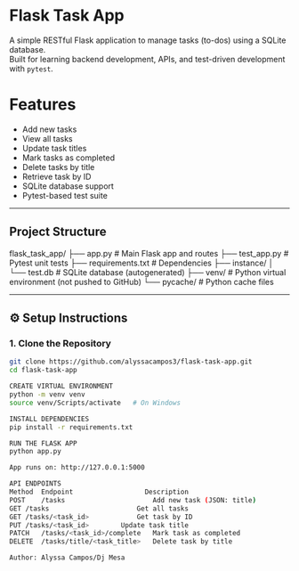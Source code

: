 # Flask Task App

A simple RESTful Flask application to manage tasks (to-dos) using a SQLite database.  
Built for learning backend development, APIs, and test-driven development with `pytest`.

# Features

- Add new tasks
- View all tasks
- Update task titles
- Mark tasks as completed
- Delete tasks by title
- Retrieve task by ID
- SQLite database support
- Pytest-based test suite

---

## Project Structure

flask_task_app/
├── app.py # Main Flask app and routes
├── test_app.py # Pytest unit tests
├── requirements.txt # Dependencies
├── instance/
│ └── test.db # SQLite database (autogenerated)
├── venv/ # Python virtual environment (not pushed to GitHub)
└── pycache/ # Python cache files


---

## ⚙️ Setup Instructions

### 1. Clone the Repository

```bash
git clone https://github.com/alyssacampos3/flask-task-app.git
cd flask-task-app

CREATE VIRTUAL ENVIRONMENT
python -m venv venv
source venv/Scripts/activate   # On Windows

INSTALL DEPENDENCIES 
pip install -r requirements.txt

RUN THE FLASK APP
python app.py

App runs on: http://127.0.0.1:5000

API ENDPOINTS
Method	Endpoint	              Description
POST	/tasks	                    Add new task (JSON: title)
GET	/tasks	                    Get all tasks
GET	/tasks/<task_id>            Get task by ID
PUT	/tasks/<task_id>	    Update task title
PATCH	/tasks/<task_id>/complete   Mark task as completed
DELETE	/tasks/title/<task_title>   Delete task by title

Author: Alyssa Campos/Dj Mesa





